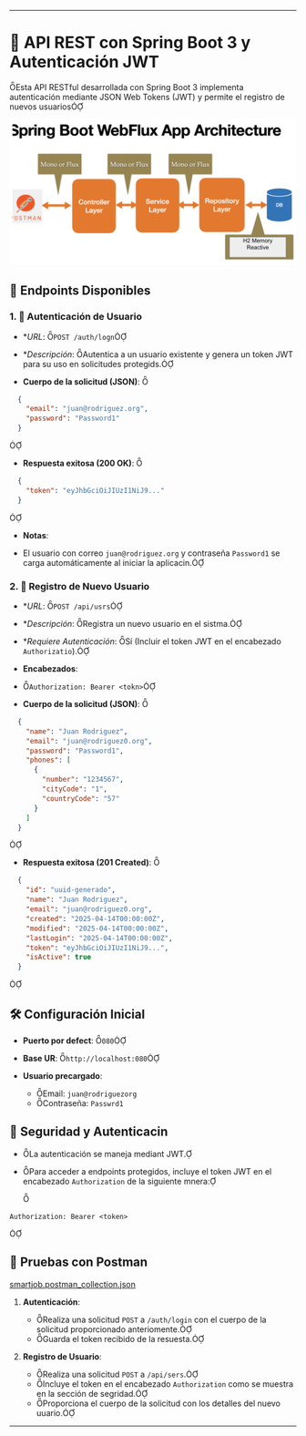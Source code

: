 
---

# 📘 API REST con Spring Boot 3 y Autenticación JWT
Esta API RESTful desarrollada con Spring Boot 3 implementa autenticación mediante JSON Web Tokens (JWT) y permite el registro de nuevos usuarios

![diagrama.png](diagrama.png)
## 🚀 Endpoints Disponibles

### 1. 🔐 Autenticación de Usuario

- **URL*: `POST /auth/logn`

- **Descripción*: Autentica a un usuario existente y genera un token JWT para su uso en solicitudes protegids.

- **Cuerpo de la solicitud (JSON)**:
  
```json
  {
    "email": "juan@rodriguez.org",
    "password": "Password1"
  }
```


- **Respuesta exitosa (200 OK)**:
  
```json
  {
    "token": "eyJhbGciOiJIUzI1NiJ9..."
  }
```


- **Notas**:

 - El usuario con correo `juan@rodriguez.org` y contraseña `Password1` se carga automáticamente al iniciar la aplicacin.

### 2. 🧾 Registro de Nuevo Usuario

- **URL*: `POST /api/usrs`

- **Descripción*: Registra un nuevo usuario en el sistma.

- **Requiere Autenticación*: Sí (Incluir el token JWT en el encabezado `Authorizatio`).

- **Encabezados**:

 - `Authorization: Bearer <tokn>`

- **Cuerpo de la solicitud (JSON)**:
  
```json
  {
    "name": "Juan Rodriguez",
    "email": "juan@rodriguez0.org",
    "password": "Password1",
    "phones": [
      {
        "number": "1234567",
        "cityCode": "1",
        "countryCode": "57"
      }
    ]
  }
```


- **Respuesta exitosa (201 Created)**:
  
```json
  {
    "id": "uuid-generado",
    "name": "Juan Rodriguez",
    "email": "juan@rodriguez0.org",
    "created": "2025-04-14T00:00:00Z",
    "modified": "2025-04-14T00:00:00Z",
    "lastLogin": "2025-04-14T00:00:00Z",
    "token": "eyJhbGciOiJIUzI1NiJ9...",
    "isActive": true
  }
```


## 🛠️ Configuración Inicial

- **Puerto por defect**: `080`

- **Base UR**: `http://localhost:080`

- **Usuario precargado**:
  - Email: `juan@rodriguezorg`
  - Contraseña: `Passwrd1`

## 🔐 Seguridad y Autenticacin

- La autenticación se maneja mediant JWT.

- Para acceder a endpoints protegidos, incluye el token JWT en el encabezado `Authorization` de la siguiente mnera:

  
```
Authorization: Bearer <token>
 ```


## 🧪 Pruebas con Postman
[smartjob.postman_collection.json](smartjob.postman_collection.json)

1. **Autenticación**:
   - Realiza una solicitud `POST` a `/auth/login` con el cuerpo de la solicitud proporcionado anteriomente.
   - Guarda el token recibido de la resuesta.

2. **Registro de Usuario**:
   - Realiza una solicitud `POST` a `/api/sers`.
   - Incluye el token en el encabezado `Authorization` como se muestra en la sección de segridad.
   - Proporciona el cuerpo de la solicitud con los detalles del nuevo uuario.



---

